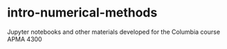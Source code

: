 # intro-numerical-methods
Jupyter notebooks and other materials developed for the Columbia course APMA 4300
